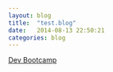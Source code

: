 ```yaml
---
layout: blog
title:  "test.blog"
date:   2014-08-13 22:50:21
categories: blog
---
```


[Dev Bootcamp](http://devbootcamp.com/)
